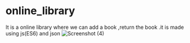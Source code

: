 # online_library
It is a online library where we can add a book ,return the book .it is made using js(ES6) and json
![Screenshot (4)](https://user-images.githubusercontent.com/65271565/118955310-34ed9200-b97c-11eb-9d1b-e58d16cc6d15.png)

